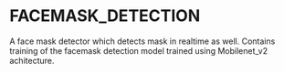 # FACEMASK_DETECTION
A face mask detector which detects mask in realtime as well. Contains training of the facemask detection model trained using Mobilenet_v2 achitecture.





